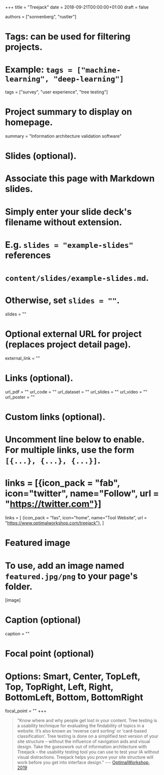 +++
title = "Treejack"
date = 2018-09-21T00:00:00+01:00
draft = false

authors = ["sonnenberg", "rustler"]

# Tags: can be used for filtering projects.
# Example: `tags = ["machine-learning", "deep-learning"]`
tags = ["survey", "user experience", "tree testing"]

# Project summary to display on homepage.
summary = "Information architecture validation software"

# Slides (optional).
#   Associate this page with Markdown slides.
#   Simply enter your slide deck's filename without extension.
#   E.g. `slides = "example-slides"` references 
#   `content/slides/example-slides.md`.
#   Otherwise, set `slides = ""`.
slides = ""

# Optional external URL for project (replaces project detail page).
external_link = ""

# Links (optional).
url_pdf = ""
url_code = ""
url_dataset = ""
url_slides = ""
url_video = ""
url_poster = ""

# Custom links (optional).
#   Uncomment line below to enable. For multiple links, use the form `[{...}, {...}, {...}]`.
# links = [{icon_pack = "fab", icon="twitter", name="Follow", url = "https://twitter.com"}]

links = [
{icon_pack = "fas", icon="home", name="Tool Website",  url = "https://www.optimalworkshop.com/treejack"},
]
# Featured image
# To use, add an image named `featured.jpg/png` to your page's folder. 
[image]
  # Caption (optional)
  caption = ""

  # Focal point (optional)
  # Options: Smart, Center, TopLeft, Top, TopRight, Left, Right, BottomLeft, Bottom, BottomRight
  focal_point = ""
+++


>"Know where and why people get lost in your content. Tree testing is a 
usability technique for evaluating the findability of topics 
in a website. It’s also known as ‘reverse card sorting’ or ‘card-based 
classification’. Tree testing is done on a simplified text version of your 
site structure – without the influence of navigation aids and visual design.
Take the guesswork out of information architecture with Treejack – the usability 
testing tool you can use to test your IA without visual distractions. Treejack 
helps you prove your site structure will work before you get into interface 
design." 
--- [OptimalWorkshop, 2019](https://www.optimalworkshop.com/treejack)
